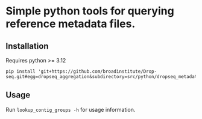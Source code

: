 # Simple python tools for querying reference metadata files.

## Installation

Requires python >= 3.12
```
pip install 'git+https://github.com/broadinstitute/Drop-seq.git#egg=dropseq_aggregation&subdirectory=src/python/dropseq_metadata'
```

## Usage

Run `lookup_contig_groups -h` for usage information.
